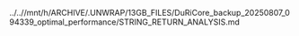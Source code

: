 ../..//mnt/h/ARCHIVE/.UNWRAP/13GB_FILES/DuRiCore_backup_20250807_094339_optimal_performance/STRING_RETURN_ANALYSIS.md
